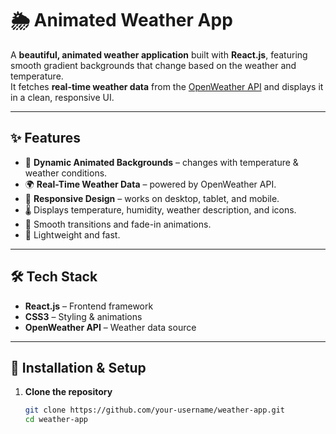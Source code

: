 # 🌦️ Animated Weather App

A **beautiful, animated weather application** built with **React.js**, featuring smooth gradient backgrounds that change based on the weather and temperature.  
It fetches **real-time weather data** from the [OpenWeather API](https://openweathermap.org/api) and displays it in a clean, responsive UI.

---

## ✨ Features
- 🎨 **Dynamic Animated Backgrounds** – changes with temperature & weather conditions.
- 🌍 **Real-Time Weather Data** – powered by OpenWeather API.
- 📱 **Responsive Design** – works on desktop, tablet, and mobile.
- 🌡️ Displays temperature, humidity, weather description, and icons.
- 🔄 Smooth transitions and fade-in animations.
- 🚀 Lightweight and fast.

---

## 🛠️ Tech Stack
- **React.js** – Frontend framework
- **CSS3** – Styling & animations
- **OpenWeather API** – Weather data source

---

## 🚀 Installation & Setup
1. **Clone the repository**
   ```bash
   git clone https://github.com/your-username/weather-app.git
   cd weather-app
